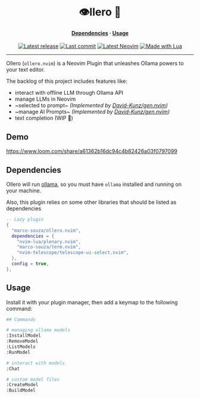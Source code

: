 <h1 align="center">👁️llero 🦙</h1>
<div>
  <h4 align="center">
    <a href="#dependencies">Dependencies</a> ·
    <a href="#usage">Usage</a>
  </h4>
</div>
<div align="center">
  <a href="https://github.com/marco-souza/ollero.nvim/releases/latest"
    ><img
      alt="Latest release"
      src="https://img.shields.io/github/v/release/marco-souza/ollero.nvim?style=for-the-badge&logo=starship&logoColor=D9E0EE&labelColor=302D41&&color=d9b3ff&include_prerelease&sort=semver"
  /></a>
  <a href="https://github.com/marco-souza/ollero.nvim/pulse"
    ><img
      alt="Last commit"
      src="https://img.shields.io/github/last-commit/marco-souza/ollero.nvim?style=for-the-badge&logo=github&logoColor=D9E0EE&labelColor=302D41&color=9fdf9f"
  /></a>
  <a href="https://github.com/neovim/neovim/releases/latest"
    ><img
      alt="Latest Neovim"
      src="https://img.shields.io/github/v/release/neovim/neovim?style=for-the-badge&logo=neovim&logoColor=D9E0EE&label=Neovim&labelColor=302D41&color=99d6ff&sort=semver"
  /></a>
  <a href="http://www.lua.org/"
    ><img
      alt="Made with Lua"
      src="https://img.shields.io/badge/Built%20with%20Lua-grey?style=for-the-badge&logo=lua&logoColor=D9E0EE&label=Lua&labelColor=302D41&color=b3b3ff"
  /></a>
  <!-- <a href="https://www.buymeacoffee.com/marco-souza" -->
  <!--   ><img -->
  <!--     alt="Buy me a coffee" -->
  <!--     src="https://img.shields.io/badge/Buy%20me%20a%20coffee-grey?style=for-the-badge&logo=buymeacoffee&logoColor=D9E0EE&label=Sponsor&labelColor=302D41&color=ffff99" -->
  <!-- /></a> -->
</div>
<hr />

Ollero (`ollero.nvim`) is a Neovim Plugin that unleashes Ollama powers to your
text editor.

The backlog of this project includes features like:

- interact with offline LLM through Ollama API
- manage LLMs in Neovim
- ~selected to prompt~ _(Implemented by [David-Kunz/gen.nvim](https://github.com/David-Kunz/gen.nvim))_
- ~manage AI Prompts~ _(Implemented by [David-Kunz/gen.nvim](https://github.com/David-Kunz/gen.nvim))_
- text completion (WIP 🚧)

## Demo

https://www.loom.com/share/a61362b16dc94c4b82426a03f0797099

## Dependencies

Ollero will run [ollama](https://ollama.ai/), so you must have `ollama` installed and running on your machine.

Also, this plugin relies on some other libraries that should be listed as dependencies

```lua
-- Lazy plugin
{
  "marco-souza/ollero.nvim",
  dependencies = {
    "nvim-lua/plenary.nvim",
    "marco-souza/term.nvim",
    "nvim-telescope/telescope-ui-select.nvim",
  },
  config = true,
},
```

## Usage

Install it with your plugin manager, then add a keymap to the following command:

```sh
## Commands

# managing ollama models
:InstallModel
:RemoveModel
:ListModels
:RunModel

# interact with models
:Chat

# custom model files
:CreateModel
:BuildModel
```
